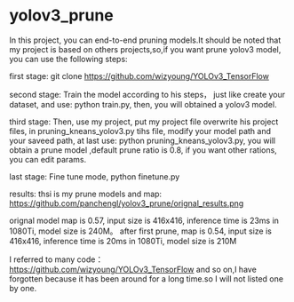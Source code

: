 # yolov3_prune
  In this project, you can end-to-end pruning models.It should be noted that my project is based on others projects,so,if you want prune yolov3 model, you can use the following steps:
  
  first stage:
    git clone https://github.com/wizyoung/YOLOv3_TensorFlow
    
  second stage:
    Train the model according to his steps， just like create your dataset, and use: python train.py, then, you will obtained a yolov3 model.
    
  third stage:
    Then, use my project, put my project file overwrite his project files, in pruning_kneans_yolov3.py tihs file, modify your model path and your saveed path, at last use: python pruning_kneans_yolov3.py, you will obtain a prune model ,default prune ratio is 0.8, 
if you want other rations, you can edit params.

  last stage:
    Fine tune mode, python finetune.py
    
   results:
   thsi is my prune models and map:
   https://github.com/panchengl/yolov3_prune/orignal_results.png
   
   orignal model map is 0.57, input size is 416x416, inference time is 23ms in 1080Ti, model size is 240M。
   after first prune, 
   map is 0.54, input size is 416x416, inference time is 20ms in 1080Ti, model size is 210M
   
   
I referred to many code：
  https://github.com/wizyoung/YOLOv3_TensorFlow
   and so on,I have forgotten because it has been around for a long time.so I will not listed one by one.
   
   
   
   
   
   
    
